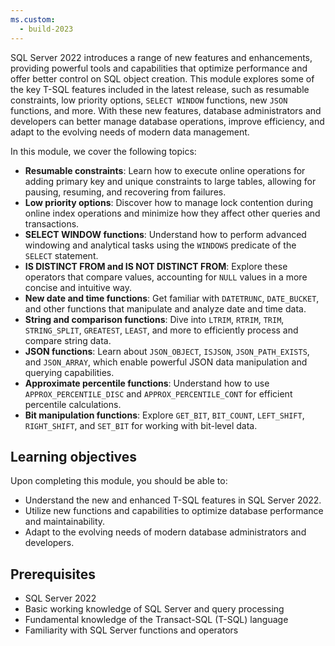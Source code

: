 ```yaml
---
ms.custom:
  - build-2023
---
```

SQL Server 2022 introduces a range of new features and enhancements, providing powerful tools and capabilities that optimize performance and offer better control on SQL object creation. This module explores some of the key T-SQL features included in the latest release, such as resumable constraints, low priority options, `SELECT WINDOW` functions, new `JSON` functions, and more. With these new features, database administrators and developers can better manage database operations, improve efficiency, and adapt to the evolving needs of modern data management.

In this module, we cover the following topics:

- **Resumable constraints**: Learn how to execute online operations for adding primary key and unique constraints to large tables, allowing for pausing, resuming, and recovering from failures.
- **Low priority options**: Discover how to manage lock contention during online index operations and minimize how they affect other queries and transactions.
- **SELECT WINDOW functions**: Understand how to perform advanced windowing and analytical tasks using the `WINDOWS` predicate of the `SELECT` statement.
- **IS DISTINCT FROM and IS NOT DISTINCT FROM**: Explore these operators that compare values, accounting for `NULL` values in a more concise and intuitive way.
- **New date and time functions**: Get familiar with `DATETRUNC`, `DATE_BUCKET`, and other functions that manipulate and analyze date and time data.
- **String and comparison functions**: Dive into `LTRIM`, `RTRIM`, `TRIM`, `STRING_SPLIT`, `GREATEST`, `LEAST`, and more to efficiently process and compare string data.
- **JSON functions**: Learn about `JSON_OBJECT`, `ISJSON`, `JSON_PATH_EXISTS`, and `JSON_ARRAY`, which enable powerful JSON data manipulation and querying capabilities.
- **Approximate percentile functions**: Understand how to use `APPROX_PERCENTILE_DISC` and `APPROX_PERCENTILE_CONT` for efficient percentile calculations.
- **Bit manipulation functions**: Explore `GET_BIT`, `BIT_COUNT`, `LEFT_SHIFT`, `RIGHT_SHIFT`, and `SET_BIT` for working with bit-level data.

## Learning objectives

Upon completing this module, you should be able to:

- Understand the new and enhanced T-SQL features in SQL Server 2022.
- Utilize new functions and capabilities to optimize database performance and maintainability.
- Adapt to the evolving needs of modern database administrators and developers.

## Prerequisites

- SQL Server 2022
- Basic working knowledge of SQL Server and query processing
- Fundamental knowledge of the Transact-SQL (T-SQL) language
- Familiarity with SQL Server functions and operators
